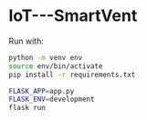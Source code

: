 # IoT---SmartVent

Run with:
```bash
python -m venv env
source env/bin/activate
pip install -r requirements.txt

FLASK_APP=app.py
FLASK_ENV=development
flask run
```